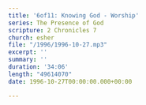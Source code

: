 ```yaml
---
title: '6of11: Knowing God - Worship'
series: The Presence of God
scripture: 2 Chronicles 7
church: esher
file: "/1996/1996-10-27.mp3"
excerpt: ''
summary: ''
duration: '34:06'
length: "49614070"
date: 1996-10-27T00:00:00.000+00:00

---
```

